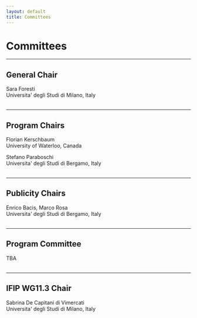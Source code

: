 ```yaml
---
layout: default
title: Committees
---
```


# Committees

--------------------------------------------------------------------------------

## General Chair
Sara Foresti<br>
Universita' degli Studi di Milano, Italy<br><br>

--------------------------------------------------------------------------------

## Program Chairs
Florian Kerschbaum<br>
University of Waterloo, Canada<br>

Stefano Paraboschi<br>
Universita' degli Studi di Bergamo, Italy<br><br>

--------------------------------------------------------------------------------

## Publicity Chairs

Enrico Bacis, Marco Rosa<br>
Universita' degli Studi di Bergamo, Italy<br><br>

--------------------------------------------------------------------------------

## Program Committee
TBA<br><br>

--------------------------------------------------------------------------------

## IFIP WG11.3 Chair
Sabrina De Capitani di Vimercati<br>
Universita' degli Studi di Milano, Italy<br><br>
